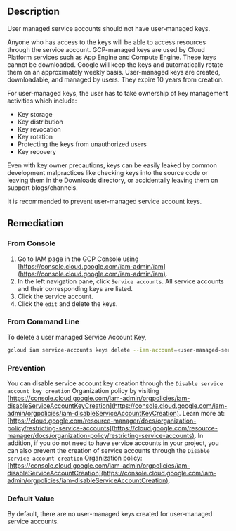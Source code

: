 ## Description

User managed service accounts should not have user-managed keys.

Anyone who has access to the keys will be able to access resources through the service account. GCP-managed keys are used by Cloud Platform services such as App Engine and Compute Engine. These keys cannot be downloaded. Google will keep the keys and automatically rotate them on an approximately weekly basis. User-managed keys are created, downloadable, and managed by users. They expire 10 years from creation.

For user-managed keys, the user has to take ownership of key management activities which include:
- Key storage
- Key distribution
- Key revocation
- Key rotation
- Protecting the keys from unauthorized users
- Key recovery

Even with key owner precautions, keys can be easily leaked by common development malpractices like checking keys into the source code or leaving them in the Downloads directory, or accidentally leaving them on support blogs/channels.

It is recommended to prevent user-managed service account keys.

## Remediation

### From Console

1. Go to IAM page in the GCP Console using [https://console.cloud.google.com/iam-admin/iam](https://console.cloud.google.com/iam-admin/iam).
2. In the left navigation pane, click `Service accounts`. All service accounts and their corresponding keys are listed.
3. Click the service account.
4. Click the `edit` and delete the keys.

### From Command Line

To delete a user managed Service Account Key,

```bash
gcloud iam service-accounts keys delete --iam-account=<user-managed-serviceaccount-EMAIL> <KEY-ID>
```

### Prevention

You can disable service account key creation through the `Disable service account key creation` Organization policy by visiting [https://console.cloud.google.com/iam-admin/orgpolicies/iam-disableServiceAccountKeyCreation](https://console.cloud.google.com/iam-admin/orgpolicies/iam-disableServiceAccountKeyCreation). Learn more at: [https://cloud.google.com/resource-manager/docs/organization-policy/restricting-service-accounts](https://cloud.google.com/resource-manager/docs/organization-policy/restricting-service-accounts). In addition, if you do not need to have service accounts in your project, you can also prevent the creation of service accounts through the `Disable service account creation` Organization policy: [https://console.cloud.google.com/iam-admin/orgpolicies/iam-disableServiceAccountCreation](https://console.cloud.google.com/iam-admin/orgpolicies/iam-disableServiceAccountCreation).

### Default Value

By default, there are no user-managed keys created for user-managed service accounts.

